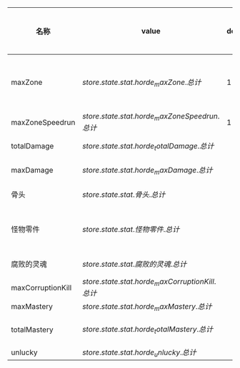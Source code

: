 | 名称  | value | default | 上限  | milestones | 圣遗物 | display | 秘密成就 |
| --- | ----- | ------- | --- | ---------- | --- | ------- | ---- |
| maxZone | $store.state.stat.horde_maxZone.总计$ | 1 | 30 | $lvl  \cdot  10 + 10$ | {"7":"终极指南","11":"破裂的保险箱"} |  |  |
| maxZoneSpeedrun | $store.state.stat.horde_maxZoneSpeedrun.总计$ | 1 | 10 | $lvl  \cdot  5 + 10$ | {"8":"哑铃"} |  |  |
| totalDamage | $store.state.stat.horde_totalDamage.总计$ |  |  | ${(lvl  \cdot  250 + 7500)}^{lvl}  \cdot  10K$ | {"6":"新背包"} |  |  |
| maxDamage | $store.state.stat.horde_maxDamage.总计$ |  |  | ${(lvl  \cdot  250 + 7500)}^{lvl}  \cdot  10$ | {"3":"燃烧的头骨"} |  |  |
| 骨头 | $store.state.stat.骨头.总计$ |  |  | ${(2)}^{getSequence(10, lvl} - 10)  \cdot  1M$ | {"2":"被遗忘的盾牌"} |  |  |
| 怪物零件 | $store.state.stat.怪物零件.总计$ |  |  | ${(16)}^{lvl}  \cdot  50$ | {"3":"能量饮料","5":"绷带"} |  |  |
| 腐败的灵魂 | $store.state.stat.腐败的灵魂.总计$ |  |  | ${(7 + lvl)}^{lvl}  \cdot  1000$ | {"4":"幸运骰子"} |  |  |
| maxCorruptionKill | $store.state.stat.horde_maxCorruptionKill.总计$ |  |  | $lvl + 1$ |  | percent |  |
| maxMastery | $store.state.stat.horde_maxMastery.总计$ |  |  | $lvl + 1$ |  |  |  |
| totalMastery | $store.state.stat.horde_totalMastery.总计$ |  |  | $\text{四舍五入}((lvl + 1)  \cdot  25  \cdot  (lvl  \cdot  0.2 + 1))$ |  |  |  |
| unlucky | $store.state.stat.horde_unlucky.总计$ |  | 1 | $1$ |  | boolean | true |
